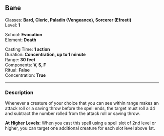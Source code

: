 ## Bane

Classes: **Bard, Cleric, Paladin (Vengeance), Sorcerer (Efreeti)**  
Level: **1**  

School: **Evocation**  
Element: **Death**  

Casting Time: **1 action**  
Duration: **Concentration, up to 1 minute**  
Range: **30 feet**  
Components: **V, S, F**  
Ritual: **False**  
Concentration: **True**  

------

### Description

Whenever a creature of your choice that you can see within range makes an attack roll or a saving throw before the spell ends, the target must roll a d4 and subtract the number rolled from the attack roll or saving throw.

**At Higher Levels:** When you cast this spell using a spell slot of 2nd level or higher, you can target one additional creature for each slot level above 1st.